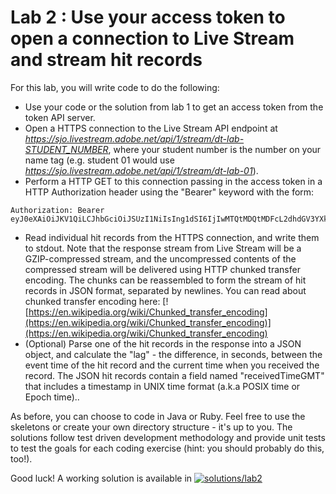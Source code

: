 Lab 2 : Use your access token to open a connection to Live Stream and stream hit records
=================

For this lab, you will write code to do the following:

* Use your code or the solution from lab 1 to get an access token from the token API server.
* Open a HTTPS connection to the Live Stream API endpoint at *https://sjo.livestream.adobe.net/api/1/stream/dt-lab-STUDENT_NUMBER*, where your student number is the number on your name tag (e.g. student 01 would use *https://sjo.livestream.adobe.net/api/1/stream/dt-lab-01*).
* Perform a HTTP GET to this connection passing in the access token in a HTTP Authorization header using the "Bearer" keyword with the form:
```
Authorization: Bearer eyJ0eXAiOiJKV1QiLCJhbGciOiJSUzI1NiIsIng1dSI6IjIwMTQtMDQtMDFcL2dhdGV3YXkuY2VyIn0[…]uw48OjseKCBaTwkMU2cJu1B5QrBg
```
* Read individual hit records from the HTTPS connection, and write them to stdout. Note that the response stream from Live Stream will be a GZIP-compressed stream, and the uncompressed contents of the compressed stream will be delivered using HTTP chunked transfer encoding. The chunks can be reassembled to form the stream of hit records in JSON format, separated by newlines. You can read about chunked transfer encoding here: [![https://en.wikipedia.org/wiki/Chunked_transfer_encoding](https://en.wikipedia.org/wiki/Chunked_transfer_encoding)](https://en.wikipedia.org/wiki/Chunked_transfer_encoding)
* (Optional) Parse one of the hit records in the response into a JSON object, and calculate the "lag" - the difference, in seconds, between the event time of the hit record and the current time when you received the record. The JSON hit records contain a field named "receivedTimeGMT" that includes a timestamp in UNIX time format (a.k.a POSIX time or Epoch time)..

As before, you can choose to code in Java or Ruby. Feel free to use the skeletons or create your own directory structure - it's up to you. The solutions follow test driven development methodology and provide unit tests to test the goals for each coding exercise (hint: you should probably do this, too!).

Good luck! A working solution is available in [![solutions/lab2](../solutions/lab2)](../solutions/lab2)
